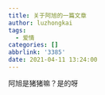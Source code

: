```yaml
---
title: 关于阿旭的一篇文章
author: luzhongkai
tags:
  - 爱情
categories: []
abbrlink: '3385'
date: 2021-04-11 13:24:00
---
```

阿旭是猪猪嘛？是的呀
